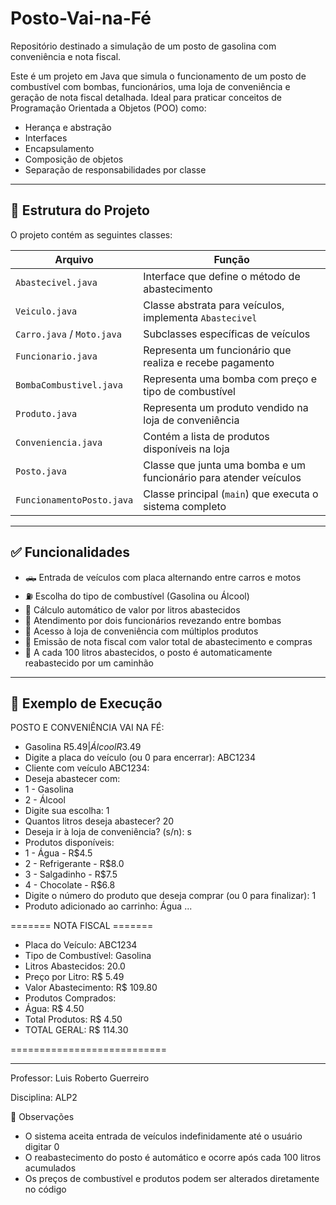 # Posto-Vai-na-Fé
Repositório destinado a simulação de um posto de gasolina com conveniência e nota fiscal.

Este é um projeto em Java que simula o funcionamento de um posto de combustível com bombas, funcionários, uma loja de conveniência e geração de nota fiscal detalhada. Ideal para praticar conceitos de Programação Orientada a Objetos (POO) como:

- Herança e abstração
- Interfaces
- Encapsulamento
- Composição de objetos
- Separação de responsabilidades por classe

---

## 📁 Estrutura do Projeto

O projeto contém as seguintes classes:

| Arquivo                  | Função                                                               |
|--------------------------|-----------------------------------------------------------------------|
| `Abastecivel.java`       | Interface que define o método de abastecimento                        |
| `Veiculo.java`           | Classe abstrata para veículos, implementa `Abastecivel`               |
| `Carro.java` / `Moto.java` | Subclasses específicas de veículos                                  |
| `Funcionario.java`       | Representa um funcionário que realiza e recebe pagamento              |
| `BombaCombustivel.java`  | Representa uma bomba com preço e tipo de combustível                  |
| `Produto.java`           | Representa um produto vendido na loja de conveniência                 |
| `Conveniencia.java`      | Contém a lista de produtos disponíveis na loja                        |
| `Posto.java`             | Classe que junta uma bomba e um funcionário para atender veículos     |
| `FuncionamentoPosto.java`| Classe principal (`main`) que executa o sistema completo              |

---

## ✅ Funcionalidades

- 🛻 Entrada de veículos com placa alternando entre carros e motos
- ⛽ Escolha do tipo de combustível (Gasolina ou Álcool)
- 🧾 Cálculo automático de valor por litros abastecidos
- 👷 Atendimento por dois funcionários revezando entre bombas
- 🛒 Acesso à loja de conveniência com múltiplos produtos
- 🧾 Emissão de nota fiscal com valor total de abastecimento e compras
- 🚛 A cada 100 litros abastecidos, o posto é automaticamente reabastecido por um caminhão

---

## 🧪 Exemplo de Execução

POSTO E CONVENIÊNCIA VAI NA FÉ:
- Gasolina R$5.49 | Álcool R$3.49
- Digite a placa do veículo (ou 0 para encerrar): ABC1234
- Cliente com veículo ABC1234:
- Deseja abastecer com:
- 1 - Gasolina
- 2 - Álcool
- Digite sua escolha: 1
- Quantos litros deseja abastecer? 20
- Deseja ir à loja de conveniência? (s/n): s
- Produtos disponíveis:
- 1 - Água - R$4.5
- 2 - Refrigerante - R$8.0
- 3 - Salgadinho - R$7.5
- 4 - Chocolate - R$6.8
- Digite o número do produto que deseja comprar (ou 0 para finalizar): 1
- Produto adicionado ao carrinho: Água
...

======= NOTA FISCAL =======

- Placa do Veículo: ABC1234
- Tipo de Combustível: Gasolina
- Litros Abastecidos: 20.0
- Preço por Litro: R$ 5.49
- Valor Abastecimento: R$ 109.80
- Produtos Comprados:
- Água: R$ 4.50
- Total Produtos: R$ 4.50
- TOTAL GERAL: R$ 114.30
  
===========================

---

Professor: Luis Roberto Guerreiro

Disciplina: ALP2

📌 Observações
- O sistema aceita entrada de veículos indefinidamente até o usuário digitar 0
- O reabastecimento do posto é automático e ocorre após cada 100 litros acumulados
- Os preços de combustível e produtos podem ser alterados diretamente no código
